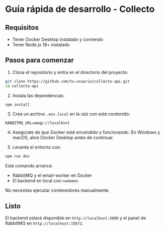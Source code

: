 
# Guía rápida de desarrollo - Collecto

## Requisitos

- Tener Docker Desktop instalado y corriendo
- Tener Node.js 18+ instalado

## Pasos para comenzar

1. Clona el repositorio y entra en el directorio del proyecto:

```bash
git clone https://github.com/tu-usuario/collecto-api.git
cd collecto-api
```

2. Instala las dependencias:

```bash
npm install
```

3. Crea un archivo `.env.local` en la raíz con este contenido:

```env
RABBITMQ_URL=amqp://localhost
```

4. Asegúrate de que Docker esté encendido y funcionando. En Windows y macOS, abre Docker Desktop antes de continuar.

5. Levanta el entorno con:

```bash
npm run dev
```

Este comando arranca:
- RabbitMQ y el email-worker en Docker
- El backend en local con `nodemon`

No necesitas ejecutar contenedores manualmente.

## Listo

El backend estará disponible en `http://localhost:3000` y el panel de RabbitMQ en `http://localhost:15672`.

